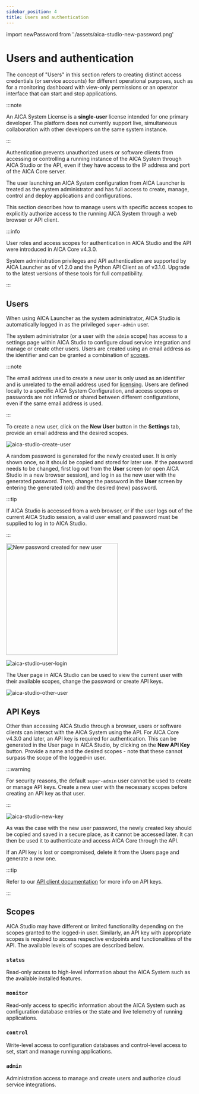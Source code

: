 ```yaml
---
sidebar_position: 4
title: Users and authentication
---
```


import newPassword from './assets/aica-studio-new-password.png'

# Users and authentication

The concept of "Users" in this section refers to creating distinct access credentials (or service accounts) for
different operational purposes, such as for a monitoring dashboard with view-only permissions or an operator interface
that can start and stop applications.

:::note

An AICA System License is a **single-user** license intended for one primary developer. The platform does not currently
support live, simultaneous collaboration with other developers on the same system instance.

:::

Authentication prevents unauthorized users or software clients from accessing or controlling a running instance of the
AICA System through AICA Studio or the API, even if they have access to the IP address and port of the AICA Core server.

The user launching an AICA System configuration from AICA Launcher is treated as the system administrator and has full
access to create, manage, control and deploy applications and configurations.

This section describes how to manage users with specific access scopes to explicitly authorize access to the running
AICA System through a web browser or API client.

:::info

User roles and access scopes for authentication in AICA Studio and the API were introduced in AICA Core v4.3.0.

System administration privileges and API authentication are supported by AICA Launcher as of v1.2.0 and the Python API
Client as of v3.1.0. Upgrade to the latest versions of these tools for full compatibility.

:::

## Users

When using AICA Launcher as the system administrator, AICA Studio is automatically logged in as the privileged
`super-admin` user.

The system administrator (or a user with the `admin` scope) has access to a settings page within AICA Studio to
configure cloud service integration and manage or create other users. Users are created using an email address as the
identifier and can be granted a combination of [scopes](#scopes).

:::note

The email address used to create a new user is only used as an identifier and is unrelated to the email address used for
[licensing](installation/licensing.md). Users are defined locally to a specific AICA System Configuration, and access
scopes or passwords are not inferred or shared between different configurations, even if the same email address is used.

:::

To create a new user, click on the **New User** button in the **Settings** tab, provide an email address and the desired 
scopes.

![aica-studio-create-user](assets/aica-studio-create-user.png)

A random password is generated for the newly created user. It is only shown once, so it should be copied and stored for
later use. If the password needs to be changed, first log out from the **User** screen (or open AICA Studio in a new
browser session), and log in as the new user with the generated password. Then, change the password in the **User** screen
by entering the generated (old) and the desired (new) password.

:::tip

If AICA Studio is accessed from a web browser, or if the user logs out of the current AICA Studio session, a valid user email and password must be supplied to log in to AICA Studio.

:::

<div class="text--center">
  <img src={newPassword} alt="New password created for new user" width="300"/>
</div>

![aica-studio-user-login](assets/aica-studio-user-login.png)

The User page in AICA Studio can be used to view the current user with their available scopes, change the password or
create API keys.

![aica-studio-other-user](assets/aica-studio-other-user.png)

## API Keys

Other than accessing AICA Studio through a browser, users or software clients can interact with the AICA System using the API.
For AICA Core v4.3.0 and later, an API key is required for authentication. This can be generated in the User page in
AICA Studio, by clicking on the **New API Key** button. Provide a name and the desired scopes - note that these cannot
surpass the scope of the logged-in user.

:::warning

For security reasons, the default `super-admin` user cannot be used to create or manage API keys. Create a new user
with the necessary scopes before creating an API key as that user.

:::

![aica-studio-new-key](assets/aica-studio-new-api-key.png)

As was the case with the new user password, the newly created key should be copied and saved in a secure place, as it
cannot be accessed later. It can then be used it to authenticate and access AICA Core through the API.

If an API key is lost or compromised, delete it from the Users page and generate a new one.

:::tip

Refer to our [API client documentation](https://pypi.org/project/aica-api/) for more info on API keys.

:::

## Scopes

AICA Studio may have different or limited functionality depending on the scopes granted to the logged-in user.
Similarly, an API key with appropriate scopes is required to access respective endpoints and functionalities of the API.
The available levels of scopes are described below.

### `status`

Read-only access to high-level information about the AICA System such as the available installed features.

### `monitor`

Read-only access to specific information about the AICA System such as configuration database entries or the state and
live telemetry of running applications.

### `control`

Write-level access to configuration databases and control-level access to set, start and manage running applications.

### `admin`

Administration access to manage and create users and authorize cloud service integrations.
